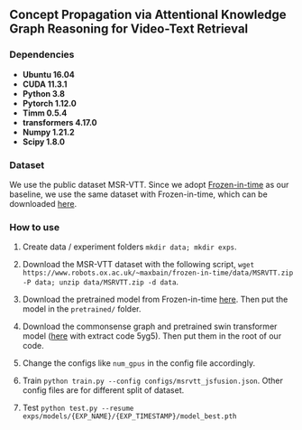 ## Concept Propagation via Attentional Knowledge Graph Reasoning for Video-Text Retrieval

### Dependencies

* **Ubuntu 16.04**
* **CUDA 11.3.1**
* **Python 3.8**
* **Pytorch 1.12.0**
* **Timm 0.5.4**
* **transformers 4.17.0**
* **Numpy 1.21.2**
* **Scipy 1.8.0**

### Dataset

We use the public dataset MSR-VTT. Since we adopt [Frozen-in-time](https://github.com/m-bain/frozen-in-time) as our baseline, we use the same dataset with Frozen-in-time, which can be downloaded [here](https://www.robots.ox.ac.uk/~maxbain/frozen-in-time/data/MSRVTT.zip).

### How to use

1. Create data / experiment folders `mkdir data; mkdir exps`. 

   

2. Download the MSR-VTT dataset with the following script, `wget https://www.robots.ox.ac.uk/~maxbain/frozen-in-time/data/MSRVTT.zip -P data; unzip data/MSRVTT.zip -d data`.

   

3. Download the pretrained model from Frozen-in-time [here](https://www.robots.ox.ac.uk/~maxbain/frozen-in-time/models/cc-webvid-2m-coco_stformer_b_16_224.pth.tar). Then put the model in the `pretrained/` folder.

   

4. Download the commonsense graph and pretrained swin transformer model ([here](https://pan.baidu.com/s/1coRgWjA2zts4kkXYYXn0LQ) with extract code 5yg5). Then put them in the root of our code.

   

4. Change the configs like `num_gpus` in the config file accordingly.

   

5. Train `python train.py --config configs/msrvtt_jsfusion.json`. Other config files are for different split of dataset.

   

5. Test `python test.py --resume exps/models/{EXP_NAME}/{EXP_TIMESTAMP}/model_best.pth`

